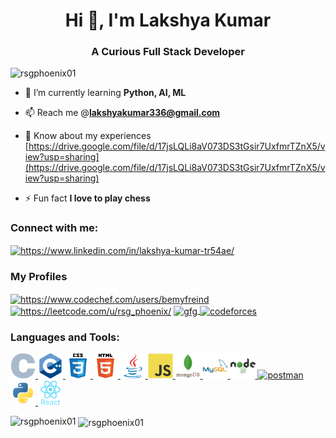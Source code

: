 <h1 align="center">Hi 👋, I'm Lakshya Kumar</h1>
<h3 align="center">A Curious Full Stack Developer</h3>

<p align="left"> <img src="https://komarev.com/ghpvc/?username=rsgphoenix01&label=Profile%20views&color=0e75b6&style=flat" alt="rsgphoenix01" /> </p>

- 🌱 I’m currently learning **Python, AI, ML**

- 📫 Reach me @**lakshyakumar336@gmail.com**

- 📄 Know about my experiences [https://drive.google.com/file/d/17jsLQLi8aV073DS3tGsir7UxfmrTZnX5/view?usp=sharing](https://drive.google.com/file/d/17jsLQLi8aV073DS3tGsir7UxfmrTZnX5/view?usp=sharing)

- ⚡ Fun fact **I love to play chess**

<h3 align="left">Connect with me:</h3>
<p align="left">
<a href="https://linkedin.com/in/https://www.linkedin.com/in/lakshya-kumar-tr54ae/" target="blank"><img align="center" src="https://raw.githubusercontent.com/rahuldkjain/github-profile-readme-generator/master/src/images/icons/Social/linked-in-alt.svg" alt="https://www.linkedin.com/in/lakshya-kumar-tr54ae/" height="30" width="40" /></a>
</p>

<h3 align="left">My Profiles</h3>
<p align="left">
<a href="https://www.codechef.com/users/bemyfreind" target="blank"><img align="center" src="https://cdn.jsdelivr.net/npm/simple-icons@3.1.0/icons/codechef.svg" alt="https://www.codechef.com/users/bemyfreind" height="30" width="40" /></a>
<a href="https://leetcode.com/u/RSG_PHOENIx/" target="blank"><img align="center" src="https://raw.githubusercontent.com/rahuldkjain/github-profile-readme-generator/master/src/images/icons/Social/leet-code.svg" alt="https://leetcode.com/u/rsg_phoenix/" height="30" width="40" /></a>
<a href="https://www.geeksforgeeks.org/user/rsgpx01/?_gl=1*156fdg7*_up*MQ..*_gs*MQ..&gclid=Cj0KCQjw953DBhCyARIsANhIZoYnGGt9vnXhSiRb4NrTUgF4_G1AIWp9FQ0MZh2O0mPKdZiDzKoWfyUaAoVaEALw_wcB&gbraid=0AAAAAC9yBkDKs9ijKetoYT7mW7cKqraxA" target="blank">
<img align="center" src="https://cdn.jsdelivr.net/npm/simple-icons@3.1.0/icons/geeksforgeeks.svg" alt="gfg" height="30" width="40" />
</a>
<a href="https://codeforces.com/profile/RSG.PhoeniX" target="blank">
<img align="center" src="https://cdn.jsdelivr.net/npm/simple-icons@3.1.0/icons/codeforces.svg" alt="codeforces" height="30" width="40" />
</a>
</p>

<h3 align="left">Languages and Tools:</h3>
<p align="left"> <a href="https://www.cprogramming.com/" target="_blank" rel="noreferrer"> <img src="https://raw.githubusercontent.com/devicons/devicon/master/icons/c/c-original.svg" alt="c" width="40" height="40"/> </a> <a href="https://www.w3schools.com/cpp/" target="_blank" rel="noreferrer"> <img src="https://raw.githubusercontent.com/devicons/devicon/master/icons/cplusplus/cplusplus-original.svg" alt="cplusplus" width="40" height="40"/> </a> <a href="https://www.w3schools.com/css/" target="_blank" rel="noreferrer"> <img src="https://raw.githubusercontent.com/devicons/devicon/master/icons/css3/css3-original-wordmark.svg" alt="css3" width="40" height="40"/> </a> <a href="https://www.w3.org/html/" target="_blank" rel="noreferrer"> <img src="https://raw.githubusercontent.com/devicons/devicon/master/icons/html5/html5-original-wordmark.svg" alt="html5" width="40" height="40"/> </a> <a href="https://www.java.com" target="_blank" rel="noreferrer"> <img src="https://raw.githubusercontent.com/devicons/devicon/master/icons/java/java-original.svg" alt="java" width="40" height="40"/> </a> <a href="https://developer.mozilla.org/en-US/docs/Web/JavaScript" target="_blank" rel="noreferrer"> <img src="https://raw.githubusercontent.com/devicons/devicon/master/icons/javascript/javascript-original.svg" alt="javascript" width="40" height="40"/> </a> <a href="https://www.mongodb.com/" target="_blank" rel="noreferrer"> <img src="https://raw.githubusercontent.com/devicons/devicon/master/icons/mongodb/mongodb-original-wordmark.svg" alt="mongodb" width="40" height="40"/> </a> <a href="https://www.mysql.com/" target="_blank" rel="noreferrer"> <img src="https://raw.githubusercontent.com/devicons/devicon/master/icons/mysql/mysql-original-wordmark.svg" alt="mysql" width="40" height="40"/> </a> <a href="https://nodejs.org" target="_blank" rel="noreferrer"> <img src="https://raw.githubusercontent.com/devicons/devicon/master/icons/nodejs/nodejs-original-wordmark.svg" alt="nodejs" width="40" height="40"/> </a> <a href="https://postman.com" target="_blank" rel="noreferrer"> <img src="https://www.vectorlogo.zone/logos/getpostman/getpostman-icon.svg" alt="postman" width="40" height="40"/> </a> <a href="https://www.python.org" target="_blank" rel="noreferrer"> <img src="https://raw.githubusercontent.com/devicons/devicon/master/icons/python/python-original.svg" alt="python" width="40" height="40"/> </a> <a href="https://reactjs.org/" target="_blank" rel="noreferrer"> <img src="https://raw.githubusercontent.com/devicons/devicon/master/icons/react/react-original-wordmark.svg" alt="react" width="40" height="40"/> </a> </p>

<p><img align="left" src="https://github-readme-stats.vercel.app/api/top-langs?username=rsgphoenix01&show_icons=true&locale=en&layout=compact" alt="rsgphoenix01" /></p>

<p>&nbsp;<img align="center" src="https://github-readme-stats.vercel.app/api?username=rsgphoenix01&show_icons=true&locale=en" alt="rsgphoenix01" /></p>
